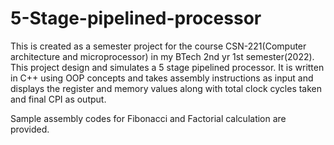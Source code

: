 # 5-Stage-pipelined-processor
This is created as a semester project for the course CSN-221(Computer architecture and microprocessor) in my BTech 2nd yr 1st semester(2022). This project design and simulates a 5 stage pipelined processor.
It is written in C++ using OOP concepts and takes assembly instructions as input and displays the register and memory values along with total clock cycles taken and final CPI as output.

Sample assembly codes for Fibonacci and Factorial calculation are provided.
